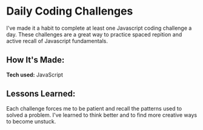 # Daily Coding Challenges
I've made it a habit to complete at least one Javascript coding challenge a day. These challenges are a great way to practice spaced repition and active recall of Javascript fundamentals.




## How It's Made:

**Tech used:**  JavaScript



## Lessons Learned:

Each challenge forces me to be patient and recall the patterns used to solved a problem. I've learned to think better and to find more creative ways to become unstuck.

